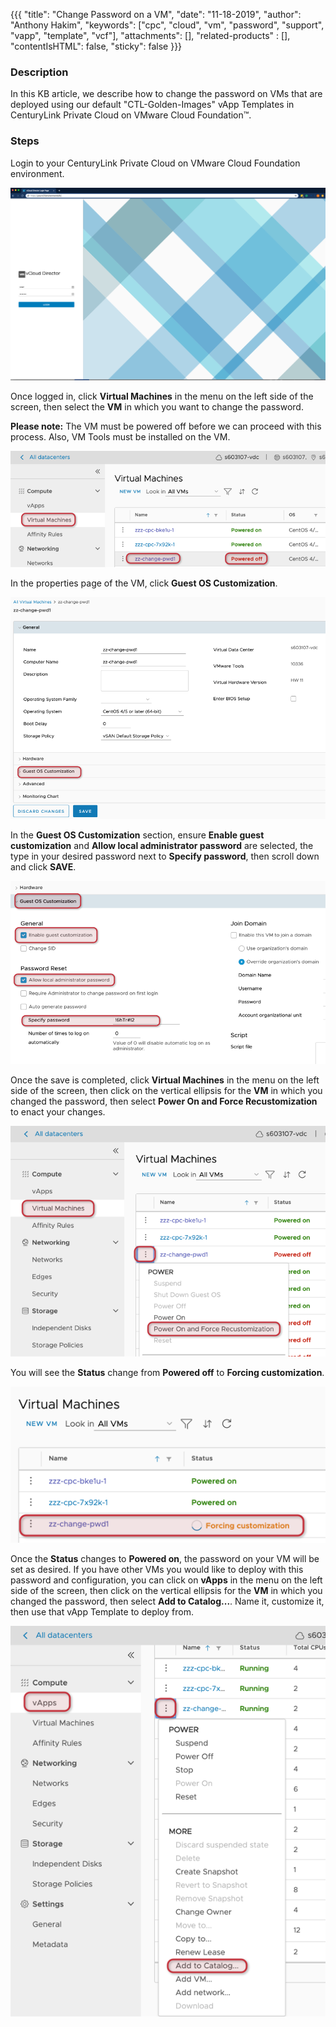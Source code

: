 {{{
  "title": "Change Password on a VM",
  "date": "11-18-2019",
  "author": "Anthony Hakim",
  "keywords": ["cpc", "cloud", "vm", "password", "support", "vapp", "template", "vcf"],
  "attachments": [],
  "related-products" : [],
  "contentIsHTML": false,
  "sticky": false
}}}

### Description
In this KB article, we describe how to change the password on VMs that are deployed using our default "CTL-Golden-Images" vApp Templates in CenturyLink Private Cloud on VMware Cloud Foundation™.

### Steps
Login to your CenturyLink Private Cloud on VMware Cloud Foundation environment.

  ![Login to CenturyLink Private Cloud on VMware Cloud Foundation](../../images/dccf/login-html5.png)

Once logged in, click __Virtual Machines__ in the menu on the left side of the screen, then select the __VM__ in which you want to change the password.

__Please note:__ The VM must be powered off before we can proceed with this process. Also, VM Tools must be installed on the VM.

  ![Change Password](../../images/dccf/change-password1.png)

In the properties page of the VM, click __Guest OS Customization__.

  ![Change Password](../../images/dccf/change-password2.png)

In the __Guest OS Customization__ section, ensure __Enable guest customization__ and __Allow local administrator password__ are selected, the type in your desired password next to __Specify password__, then scroll down and click __SAVE__.

  ![Change Password](../../images/dccf/change-password3.png)

Once the save is completed, click __Virtual Machines__ in the menu on the left side of the screen, then click on the vertical ellipsis for the __VM__ in which you changed the password, then select __Power On and Force Recustomization__ to enact your changes.

  ![Change Password](../../images/dccf/change-password4.png)

You will see the __Status__ change from __Powered off__ to __Forcing customization__.

  ![Change Password](../../images/dccf/change-password5.png)

Once the __Status__ changes to __Powered on__, the password on your VM will be set as desired. If you have other VMs you would like to deploy with this password and configuration, you can click on __vApps__ in the menu on the left side of the screen, then click on the vertical ellipsis for the __VM__ in which you changed the password, then select __Add to Catalog...__. Name it, customize it, then use that vApp Template to deploy from.

  ![Change Password](../../images/dccf/change-password6.png)

